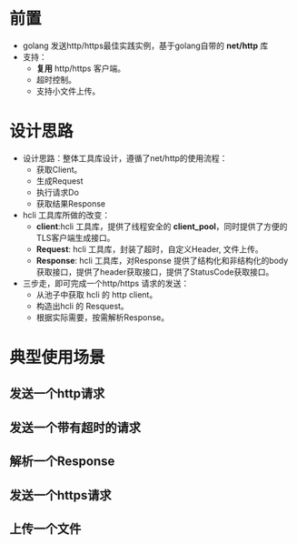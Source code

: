 <a name="u4qNM"></a>
# 前置
- golang 发送http/https最佳实践实例，基于golang自带的 **net/http** 库
- 支持： 
   - **复用** http/https 客户端。
   - 超时控制。
   - 支持小文件上传。
<a name="oJxUo"></a>
# 设计思路

- 设计思路：整体工具库设计，遵循了net/http的使用流程：
   - 获取Client。
   - 生成Request
   - 执行请求Do
   - 获取结果Response
- hcli 工具库所做的改变：
   - **client**:hcli 工具库，提供了线程安全的 **client_pool**，同时提供了方便的TLS客户端生成接口。
   - **Request**: hcli 工具库，封装了超时，自定义Header, 文件上传。
   - **Response**: hcli 工具库，对Response 提供了结构化和非结构化的body获取接口，提供了header获取接口，提供了StatusCode获取接口。
- 三步走，即可完成一个http/https 请求的发送：
   - 从池子中获取 hcli 的 http client。
   - 构造出hcli 的 Resquest。
   - 根据实际需要，按需解析Response。
<a name="BGcvg"></a>
# 典型使用场景
<a name="fn3Au"></a>
## 发送一个http请求
<a name="Cgex2"></a>
## 发送一个带有超时的请求
<a name="QcLuF"></a>
## 解析一个Response
<a name="Fvw44"></a>
## 发送一个https请求
<a name="TXqzj"></a>
## 上传一个文件

